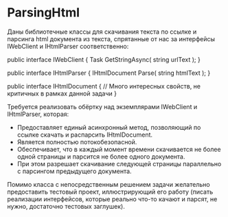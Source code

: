 # ParsingHtml


Даны библиотечные классы для скачивания текста по ссылке и парсинга html документа из текста, спрятанные от нас за интерфейсы IWebClient и IHtmlParser соответственно:
 
public interface IWebClient
{
    Task<string> GetStringAsync( string urlText );
}
 
public interface IHtmlParser
{
    IHtmlDocument Parse( string htmlText );
}
 
public interface IHtmlDocument
{
    // Много интересных свойств, не критичных в рамках данной задачи
}
 
Требуется реализовать обёртку над экземплярами IWebClient и IHtmlParser, которая:
 
- Предоставляет единый асинхронный метод, позволяющий по ссылке скачать и распарсить IHtmlDocument.
- Является полностью потокобезопасной.
- Обеспечивает, что в каждый момент времени скачивается не более одной страницы и парсится не более одного документа.
- При этом разрешает скачивание следующей страницы параллельно с парсингом предыдущего документа.
 
Помимо класса с непосредственным решением задачи желательно предоставить тестовый проект, иллюстрирующий его работу (писать реализации интерфейсов, которые реально что-то качают и парсят, не нужно, достаточно тестовых заглушек).

